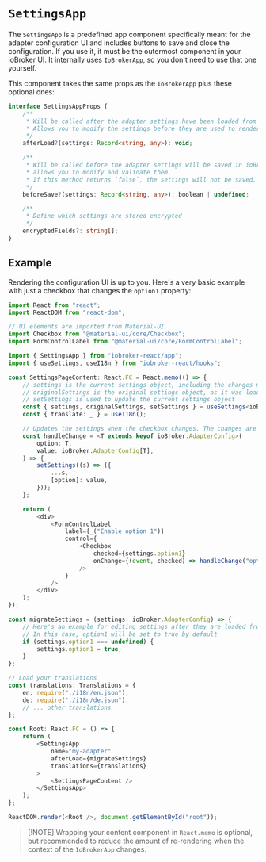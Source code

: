 # `SettingsApp`

The `SettingsApp` is a predefined app component specifically meant for the adapter configuration UI and includes buttons to save and close the configuration. If you use it, it must be the outermost component in your ioBroker UI. It internally uses `IoBrokerApp`, so you don't need to use that one yourself.

This component takes the same props as the `IoBrokerApp` plus these optional ones:
```ts
interface SettingsAppProps {
	/**
	 * Will be called after the adapter settings have been loaded from ioBroker.
	 * Allows you to modify the settings before they are used to render the UI.
	 */
	afterLoad?(settings: Record<string, any>): void;

	/**
	 * Will be called before the adapter settings will be saved in ioBroker and
	 * allows you to modify and validate them.
	 * If this method returns `false`, the settings will not be saved.
	 */
	beforeSave?(settings: Record<string, any>): boolean | undefined;

	/**
	 * Define which settings are stored encrypted
	 */
	encryptedFields?: string[];
}
```

## Example

Rendering the configuration UI is up to you. Here's a very basic example with just a checkbox that changes the `option1` property:

```ts
import React from "react";
import ReactDOM from "react-dom";

// UI elements are imported from Material-UI
import Checkbox from "@material-ui/core/Checkbox";
import FormControlLabel from "@material-ui/core/FormControlLabel";

import { SettingsApp } from "iobroker-react/app";
import { useSettings, useI18n } from "iobroker-react/hooks";

const SettingsPageContent: React.FC = React.memo(() => {
	// settings is the current settings object, including the changes made in the UI
	// originalSettings is the original settings object, as it was loaded from ioBroker
	// setSettings is used to update the current settings object
	const { settings, originalSettings, setSettings } = useSettings<ioBroker.AdapterConfig>();
	const { translate: _ } = useI18n();

	// Updates the settings when the checkbox changes. The changes are not saved yet.
	const handleChange = <T extends keyof ioBroker.AdapterConfig>(
		option: T,
		value: ioBroker.AdapterConfig[T],
	) => {
		setSettings((s) => ({
			...s,
			[option]: value,
		}));
	};

	return (
		<div>
			<FormControlLabel
				label={_("Enable option 1")}
				control={
					<Checkbox
						checked={settings.option1}
						onChange={(event, checked) => handleChange("option1", checked)}
					/>
				}
			/>
		</div>
	);
});

const migrateSettings = (settings: ioBroker.AdapterConfig) => {
	// Here's an example for editing settings after they are loaded from the backend
	// In this case, option1 will be set to true by default
	if (settings.option1 === undefined) {
		settings.option1 = true;
	}
};

// Load your translations
const translations: Translations = {
	en: require("./i18n/en.json"),
	de: require("./i18n/de.json"),
	// ... other translations
};

const Root: React.FC = () => {
	return (
		<SettingsApp
			name="my-adapter"
			afterLoad={migrateSettings}
			translations={translations}
		>
			<SettingsPageContent />
		</SettingsApp>
	);
};

ReactDOM.render(<Root />, document.getElementById("root"));
```

> [!NOTE] Wrapping your content component in `React.memo` is optional, but recommended to reduce the amount of re-rendering when the context of the `IoBrokerApp` changes.
